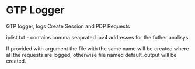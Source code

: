 # GTP Logger
GTP logger, logs Create Session and PDP Requests

iplist.txt - contains comma seaprated ipv4 addresses for the futher analisys

If provided with argument the file with the same name will be created where all the requests are logged, otherwise file named default_output will be created. 

